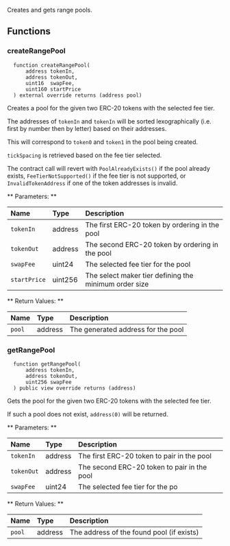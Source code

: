 Creates and gets range pools. 

## Functions

### createRangePool

```solidity
  function createRangePool(
      address tokenIn,
      address tokenOut,
      uint16  swapFee,
      uint160 startPrice
  ) external override returns (address pool)
```

Creates a pool for the given two ERC-20 tokens with the selected fee tier.

The addresses of `tokenIn` and `tokenIn` will be sorted lexographically (i.e. first by number then by letter) based on their addresses.

This will correspond to `token0` and `token1` in the pool being created.

`tickSpacing` is retrieved based on the fee tier selected. 

The contract call will revert with `PoolAlreadyExists()` if the pool already exists, `FeeTierNotSupported()` if the fee tier is not supported, or `InvalidTokenAddress` if one of the token addresses is invalid.

** Parameters: **

| Name     | Type    | Description                                     |
| :------- | :------ | :---------------------------------------------- |
| `tokenIn` | address | The first ERC-20 token by ordering in the pool     |
| `tokenOut` | address | The second ERC-20 token by ordering in the pool |
| `swapFee`      | uint24  | The selected fee tier for the pool                    |
| `startPrice`| uint256 | The select maker tier defining the minimum order size |

** Return Values: **

| Name   | Type    | Description                           |
| :----- | :------ | :------------------------------------ |
| `pool` | address | The generated address for the pool    |

### getRangePool

```solidity
  function getRangePool(
      address tokenIn,
      address tokenOut,
      uint256 swapFee
  ) public view override returns (address)
```

Gets the pool for the given two ERC-20 tokens with the selected fee tier.

If such a pool does not exist, `address(0)` will be returned.

** Parameters: **

| Name     | Type    | Description                                     |
| :------- | :------ | :---------------------------------------------- |
| `tokenIn` | address | The first ERC-20 token to pair in the pool      |
| `tokenOut` | address | The second ERC-20 token to pair in the pool |
| `swapFee`      | uint24  | The selected fee tier for the po                    |

** Return Values: **

| Name   | Type    | Description                           |
| :----- | :------ | :------------------------------------ |
| `pool` | address | The address of the found pool (if exists)    |

<br/><br/>
<br/><br/>